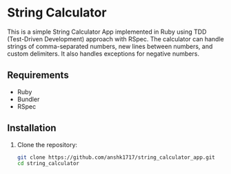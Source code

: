 # String Calculator

This is a simple String Calculator App implemented in Ruby using TDD (Test-Driven Development) approach with RSpec. The calculator can handle strings of comma-separated numbers, new lines between numbers, and custom delimiters. It also handles exceptions for negative numbers.

## Requirements

- Ruby
- Bundler
- RSpec

## Installation

1. Clone the repository:

   ```bash
   git clone https://github.com/anshk1717/string_calculator_app.git
   cd string_calculator
